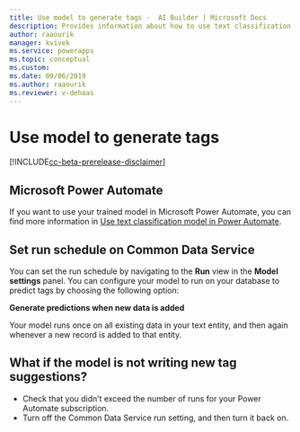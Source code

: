 ```yaml
---
title: Use model to generate tags -  AI Builder | Microsoft Docs
description: Provides information about how to use text classification model–generated tags, and some troubleshooting information
author: raaourik 
manager: kvivek
ms.service: powerapps
ms.topic: conceptual
ms.custom: 
ms.date: 09/06/2019
ms.author: raaourik 
ms.reviewer: v-dehaas
---
```


# Use model to generate tags

[!INCLUDE[cc-beta-prerelease-disclaimer](./includes/cc-beta-prerelease-disclaimer.md)]

## Microsoft Power Automate

If you want to use your trained model in Microsoft Power Automate, you can find more information in [Use text classification model in Power Automate](text-classification-model-in-flow.md).

## Set run schedule on Common Data Service

You can set the run schedule by navigating to the **Run** view in the **Model settings** panel. You can configure your model to run on your database to predict tags by choosing the following option:

**Generate predictions when new data is added**

Your model runs once on all existing data in your text entity, and then again whenever a new record is added to that entity.


## What if the model is not writing new tag suggestions?

- Check that you didn’t exceed the number of runs for your Power Automate subscription.
- Turn off the Common Data Service run setting, and then turn it back on.
